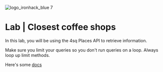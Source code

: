 ![logo_ironhack_blue 7](https://user-images.githubusercontent.com/23629340/40541063-a07a0a8a-601a-11e8-91b5-2f13e4e6b441.png)

# Lab | Closest coffee shops

In this lab, you will be using the 4sq Places API to retrieve information. 

Make sure you limit your queries so you don't run queries on a loop. Always loop up limit methods.

Here's some [docs](https://location.foursquare.com/developer/reference/places-api-get-started)
